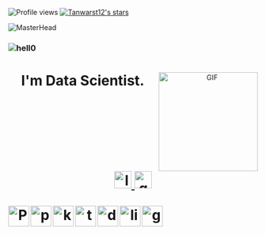 ![Profile views](https://komarev.com/ghpvc/?username=Tanwarst12&style=for-the-badge&color=blue)
[![Tanwarst12's stars](https://custom-icon-badges.demolab.com/github/stars/Tanwarst12?color=55960c&style=for-the-badge&labelColor=488207&logo=star)](https://github.com/ForrestKnight?tab=repositories&sort=stargazers)

![MasterHead](https://visme.co/blog/wp-content/uploads/2020/03/animation-software-header-wide.gif)


### ![hell0](https://user-images.githubusercontent.com/1612112/213943678-c34cb1a9-94f9-4be0-86dd-8e2227fa4b8c.gif)
<!-- https://cyber.dabamos.de/88x31/hell0.gif -->
<div align="center">

<img align="right" alt="GIF" src="https://user-images.githubusercontent.com/74038190/212749695-a6817c5a-a794-462b-afca-1b5ce7dd5e63.gif" width="200px"/>



<p align="center">
 
  <h1 align="center">I'm Data Scientist.</p>
  <br clear="both">

<div align="center">
  <a href="https://www.linkedin.com/in/s-t-69a241250" target="_blank">
    <img src="https://img.shields.io/static/v1?message=LinkedIn&logo=linkedin&label=&color=0077B5&logoColor=white&labelColor=&style=for-the-badge" height="35" alt="linkedin logo"  />
  </a>
  <a href="mailto:techtanwar03@gmail.com" target="_blank">
    <img src="https://img.shields.io/static/v1?message=GMAIL&logo=gmail&label=&color=D14836&logoColor=white&labelColor=&style=for-the-badge" height="35" alt="gmail logo"  />
  </a>


<br clear="both">

<a href="https://www.python.org" target="_blank"><img align="left" alt="Python" height ="42px" src="https://raw.githubusercontent.com/rahul-jha98/github_readme_icons/main/language_and_tools/square/python/python.svg"></a>
<a href="https://pytorch.org/" target="_blank"> <img align="left" src="https://raw.githubusercontent.com/rahul-jha98/github_readme_icons/main/language_and_tools/square/pytorch/pytorch.svg" alt="pytorch" height="42px"/> </a> 
<a href="https://keras.io/" target="_blank"> <img align="left" src="https://upload.wikimedia.org/wikipedia/commons/a/ae/Keras_logo.svg" alt="keras" height="42px"/> </a> 
<a href="https://www.tensorflow.org" target="_blank"> <img align="left" src="https://raw.githubusercontent.com/rahul-jha98/github_readme_icons/main/language_and_tools/square/tensorflow/tensorflow.svg" alt="tensorflow" height="42px"/> </a> 
<a href="https://www.docker.com" target="_blank"> <img src="https://github.com/bwks/vendor-icons-svg/blob/master/docker-logo.svg" align="left" alt="docker" height='42px'/> </a>
<a href="https://www.linux.org" target="_blank"> <img src="https://github.com/bwks/vendor-icons-svg/blob/master/linux.svg" align="left" alt="linux" height='42px'/> </a>
<a href="https://git-scm.com/" target="_blank"> <img src="https://raw.githubusercontent.com/rahul-jha98/github_readme_icons/main/language_and_tools/square/git-scm/git-scm.svg" align="left" alt="git" height='42px'/> </a>

 
    
 




     




 



  

